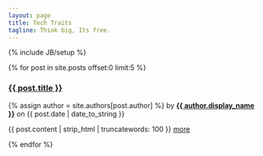 ```yaml
---
layout: page
title: Tech Traits
tagline: Think big, Its free.
---
```

{% include JB/setup %}


{% for post in site.posts offset:0 limit:5 %}
<h3><a href="{{ BASE_PATH }}{{ post.url }}">{{ post.title }}</a></h3>
{% assign author = site.authors[post.author] %}
<span class="author">by <a href="/{{ author.name }}.html"><strong>{{ author.display_name }}</a></strong> on <span>{{ post.date | date_to_string }}</span>

{{ post.content | strip_html | truncatewords: 100 }} <a href="{{ BASE_PATH }}{{ post.url }}">more</a>

{% endfor %}









